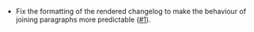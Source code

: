 * Fix the formatting of the rendered changelog to make the behaviour of joining
  paragraphs more predictable
  ([#1](https://github.com/informalsystems/unclog/pull/1)).
